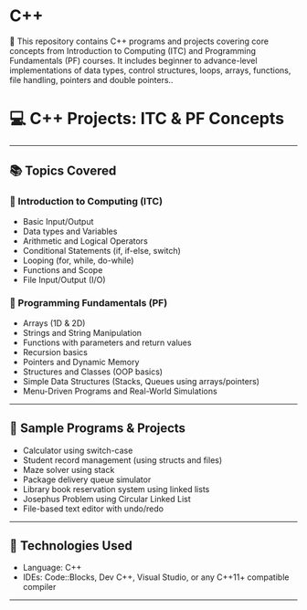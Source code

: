# C++
🚀 This repository contains C++ programs and projects covering core concepts from Introduction to Computing (ITC) and Programming Fundamentals (PF) courses. It includes beginner to advance-level implementations of data types, control structures, loops, arrays, functions, file handling, pointers and double pointers..
# 💻 C++ Projects: ITC & PF Concepts
---

## 📚 Topics Covered

### 🔰 Introduction to Computing (ITC)
- Basic Input/Output
- Data types and Variables
- Arithmetic and Logical Operators
- Conditional Statements (if, if-else, switch)
- Looping (for, while, do-while)
- Functions and Scope
- File Input/Output (I/O)

### 🧠 Programming Fundamentals (PF)
- Arrays (1D & 2D)
- Strings and String Manipulation
- Functions with parameters and return values
- Recursion basics
- Pointers and Dynamic Memory
- Structures and Classes (OOP basics)
- Simple Data Structures (Stacks, Queues using arrays/pointers)
- Menu-Driven Programs and Real-World Simulations

---

## 🧾 Sample Programs & Projects
- Calculator using switch-case
- Student record management (using structs and files)
- Maze solver using stack
- Package delivery queue simulator
- Library book reservation system using linked lists
- Josephus Problem using Circular Linked List
- File-based text editor with undo/redo

---

## 🔧 Technologies Used
- Language: C++
- IDEs: Code::Blocks, Dev C++, Visual Studio, or any C++11+ compatible compiler

---
